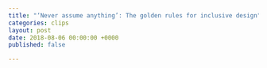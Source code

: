 ```yaml
---
title: "‘Never assume anything’: The golden rules for inclusive design"
categories: clips
layout: post
date: 2018-08-06 00:00:00 +0000
published: false

---
```


